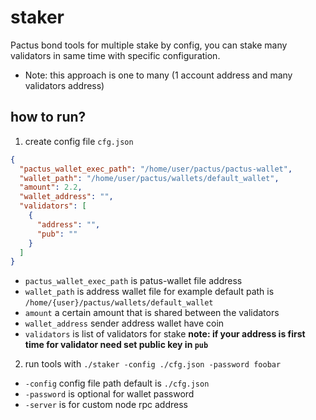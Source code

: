 # staker
Pactus bond tools for multiple stake by config, you can stake many validators in same time with specific configuration.

- Note: this approach is one to many (1 account address and many validators address)

## how to run?

1. create config file `cfg.json`

```json
{
  "pactus_wallet_exec_path": "/home/user/pactus/pactus-wallet",
  "wallet_path": "/home/user/pactus/wallets/default_wallet",
  "amount": 2.2,
  "wallet_address": "",
  "validators": [
    {
      "address": "",
      "pub": ""
    }
  ]
}
```

- `pactus_wallet_exec_path` is patus-wallet file address
- `wallet_path` is address wallet file for example default path is `/home/{user}/pactus/wallets/default_wallet`
- `amount` a certain amount that is shared between the validators
- `wallet_address` sender address wallet have coin
- `validators` is list of validators for stake **note: if your address is first time for validator need set public key in `pub`**

2. run tools with `./staker -config ./cfg.json -password foobar`
- `-config` config file path default is `./cfg.json`
- `-password` is optional for wallet password
- `-server` is for custom node rpc address